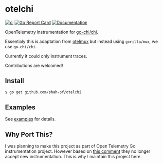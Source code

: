 # otelchi

[![ci](https://github.com/shah-pf/otelchi/actions/workflows/ci.yaml/badge.svg)](https://github.com/shah-pf/otelchi/actions/workflows/ci.yaml)
[![Go Report Card](https://goreportcard.com/badge/github.com/shah-pf/otelchi)](https://goreportcard.com/report/github.com/shah-pf/otelchi)
[![Documentation](https://godoc.org/github.com/shah-pf/otelchi?status.svg)](https://pkg.go.dev/mod/github.com/shah-pf/otelchi)

OpenTelemetry instrumentation for [go-chi/chi](https://github.com/go-chi/chi).

Essentialy this is adaptation from [otelmux](https://github.com/open-telemetry/opentelemetry-go-contrib/tree/main/instrumentation/github.com/gorilla/mux/otelmux) but instead using `gorilla/mux`, we use `go-chi/chi`.

Currently it could only instrument traces.

Contributions are welcomed!

## Install

```bash
$ go get github.com/shah-pf/otelchi
```

## Examples

See [examples](./examples) for details.

## Why Port This?

I was planning to make this project as part of Open Telemetry Go instrumentation project. However based on [this comment](https://github.com/open-telemetry/opentelemetry-go-contrib/pull/986#issuecomment-941280855) they no longer accept new instrumentation. This is why I maintain this project here.